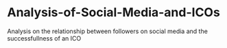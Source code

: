 # Analysis-of-Social-Media-and-ICOs

Analysis on the relationship between followers on social media and the successfullness of an ICO
